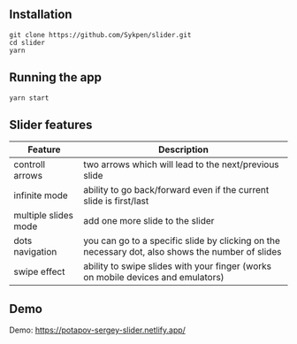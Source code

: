 ## Installation

```
git clone https://github.com/Sykpen/slider.git
cd slider
yarn
```

## Running the app

```
yarn start
```

## Slider features

| Feature              | Description                                                                                      |
| -------------------- | ------------------------------------------------------------------------------------------------ |
| controll arrows      | two arrows which will lead to the next/previous slide                                            |
| infinite mode        | ability to go back/forward even if the current slide is first/last                               |
| multiple slides mode | add one more slide to the slider                                                                 |
| dots navigation      | you can go to a specific slide by clicking on the necessary dot, also shows the number of slides |
| swipe effect         | ability to swipe slides with your finger (works on mobile devices and emulators)                 |

## Demo

Demo: https://potapov-sergey-slider.netlify.app/
